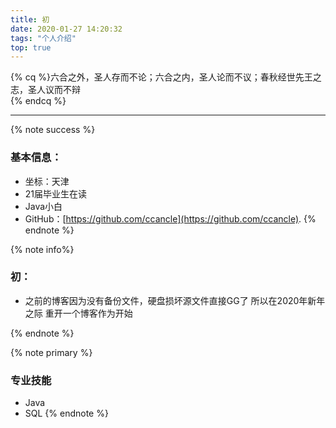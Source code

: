 ```yaml
---
title: 初
date: 2020-01-27 14:20:32
tags: "个人介绍"
top: true
---
```

 {% cq %}六合之外，圣人存而不论；六合之内，圣人论而不议；春秋经世先王之志，圣人议而不辩  
 {% endcq %}
<!-- more -->
--------------------------------------

{% note success %}
### 基本信息：
* 坐标：天津
* 21届毕业生在读
* Java小白
* GitHub：[https://github.com/ccancle](https://github.com/ccancle).
{% endnote %}

{% note info%}
### 初：
* 之前的博客因为没有备份文件，硬盘损坏源文件直接GG了
所以在2020年新年之际 重开一个博客作为开始

{% endnote %}

{% note primary %}
### 专业技能
* Java
* SQL
{% endnote %}
